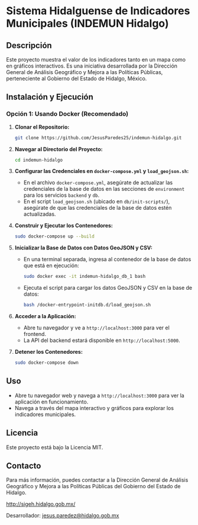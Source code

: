 # Sistema Hidalguense de Indicadores Municipales (INDEMUN Hidalgo)

## Descripción
Este proyecto muestra el valor de los indicadores tanto en un mapa como en gráficos interactivos. Es una iniciativa desarrollada por la Dirección General de Análisis Geográfico y Mejora a las Políticas Públicas, perteneciente al Gobierno del Estado de Hidalgo, México.

## Instalación y Ejecución

### Opción 1: Usando Docker (Recomendado)

1. **Clonar el Repositorio:**
    ```bash
    git clone https://github.com/JesusParedes25/indemun-hidalgo.git
    ```

2. **Navegar al Directorio del Proyecto:**
    ```bash
    cd indemun-hidalgo
    ```

3. **Configurar las Credenciales en `docker-compose.yml` y `load_geojson.sh`:**
   - En el archivo `docker-compose.yml`, asegúrate de actualizar las credenciales de la base de datos en las secciones de `environment` para los servicios `backend` y `db`.
   - En el script `load_geojson.sh` (ubicado en `db/init-scripts/`), asegúrate de que las credenciales de la base de datos estén actualizadas.

4. **Construir y Ejecutar los Contenedores:**
    ```bash
    sudo docker-compose up --build
    ```

5. **Inicializar la Base de Datos con Datos GeoJSON y CSV:**
   - En una terminal separada, ingresa al contenedor de la base de datos que está en ejecución:
     ```bash
     sudo docker exec -it indemun-hidalgo_db_1 bash
     ```
   - Ejecuta el script para cargar los datos GeoJSON y CSV en la base de datos:
     ```bash
     bash /docker-entrypoint-initdb.d/load_geojson.sh
     ```

6. **Acceder a la Aplicación:**
   - Abre tu navegador y ve a `http://localhost:3000` para ver el frontend.
   - La API del backend estará disponible en `http://localhost:5000`.

7. **Detener los Contenedores:**
    ```bash
    sudo docker-compose down
    ```

## Uso

- Abre tu navegador web y navega a `http://localhost:3000` para ver la aplicación en funcionamiento.
- Navega a través del mapa interactivo y gráficos para explorar los indicadores municipales.

## Licencia

Este proyecto está bajo la Licencia MIT.

## Contacto

Para más información, puedes contactar a la Dirección General de Análisis Geográfico y Mejora a las Políticas Públicas del Gobierno del Estado de Hidalgo.

http://sigeh.hidalgo.gob.mx/

Desarrollador: jesus.paredez@hidalgo.gob.mx
